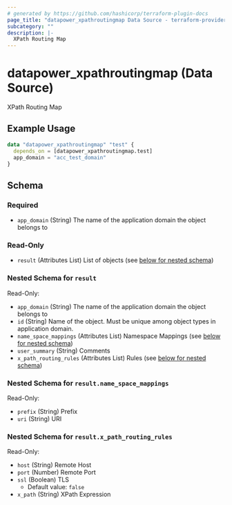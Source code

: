 ```yaml
---
# generated by https://github.com/hashicorp/terraform-plugin-docs
page_title: "datapower_xpathroutingmap Data Source - terraform-provider-datapower"
subcategory: ""
description: |-
  XPath Routing Map
---
```


# datapower_xpathroutingmap (Data Source)

XPath Routing Map

## Example Usage

```terraform
data "datapower_xpathroutingmap" "test" {
  depends_on = [datapower_xpathroutingmap.test]
  app_domain = "acc_test_domain"
}
```

<!-- schema generated by tfplugindocs -->
## Schema

### Required

- `app_domain` (String) The name of the application domain the object belongs to

### Read-Only

- `result` (Attributes List) List of objects (see [below for nested schema](#nestedatt--result))

<a id="nestedatt--result"></a>
### Nested Schema for `result`

Read-Only:

- `app_domain` (String) The name of the application domain the object belongs to
- `id` (String) Name of the object. Must be unique among object types in application domain.
- `name_space_mappings` (Attributes List) Namespace Mappings (see [below for nested schema](#nestedatt--result--name_space_mappings))
- `user_summary` (String) Comments
- `x_path_routing_rules` (Attributes List) Rules (see [below for nested schema](#nestedatt--result--x_path_routing_rules))

<a id="nestedatt--result--name_space_mappings"></a>
### Nested Schema for `result.name_space_mappings`

Read-Only:

- `prefix` (String) Prefix
- `uri` (String) URI


<a id="nestedatt--result--x_path_routing_rules"></a>
### Nested Schema for `result.x_path_routing_rules`

Read-Only:

- `host` (String) Remote Host
- `port` (Number) Remote Port
- `ssl` (Boolean) TLS
  - Default value: `false`
- `x_path` (String) XPath Expression
